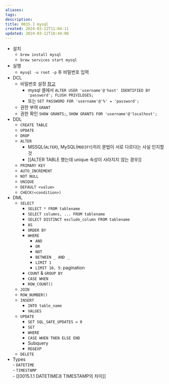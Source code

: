 ```yaml
---
aliases: 
tags: 
description:
title: 0015.1 mysql
created: 2024-03-12T11:04:11
updated: 2024-03-12T18:44:08
---
```

- 설치
	- `brew install mysql`
	- `brew services start mysql`
- 실행
	- `mysql -u root -p` 후 비밀번호 입력
- DCL
	- 비밀번호 설정 [참고](https://jjeongil.tistory.com/1484)
		- mysql 셸에서 `ALTER USER 'username'@'host' IDENTIFIED BY 'password'; FLUSH PRIVILEGES;`
		- 또는 `SET PASSWORD FOR 'username'@'%' = 'password';`
	- 권한 부여 `GRANT`
	- 권한 확인 `SHOW GRANTS;`, `SHOW GRANTS FOR 'username'@'localhost';`
- DDL
	- `CREATE TABLE`
	- `UPDATE`
	- `DROP`
	- `ALTER`
		- MSSQL(`ALTER`), MySQL(`MODIFY`)끼리 문법이 서로 다르다는 사실 인지할 것
		- [[ALTER TABLE 했는데 unique 속성이 사라지지 않는 경우]]
	- `PRIMARY KEY`
	- `AUTO_INCREMENT`
	- `NOT NULL`
	- `UNIQUE`
	- `DEFAULT <value>`
	- `CHECK(<condition>)`
- DML
	- `SELECT`
		- `SELECT * FROM tablename`
		- `SELECT columns, ... FROM tablename`
		- `SELECT DISTINCT exclude_column FROM tablename`
		- `AS`
		- `ORDER BY`
		- `WHERE`
			- `AND`
			- `OR`
			- `NOT`
			- `BETWEEN _ AND _`
			- `LIMIT 1`
			- `LIMIT 10, 5`: pagination
		- `COUNT` & `GROUP BY`
		 - `CASE WHEN`
		 - `ROW_COUNT()`
	 - `JOIN`
	 - `ROW_NUMBER()`
	- `INSERT`
		- `INTO table_name`
		- `VALUES`
	- `UPDATE`
		- `SET SQL_SAFE_UPDATES = 0`
		- `SET`
		- `WHERE`
		- `CASE WHEN THEN ELSE END`
		- Subquery
		- `REGEXP`
	- `DELETE`
- Types  
		- `DATETIME`  
		- `TIMESTAMP`  
		- [[0015.1.1 DATETIME과 TIMESTAMP의 차이]]
